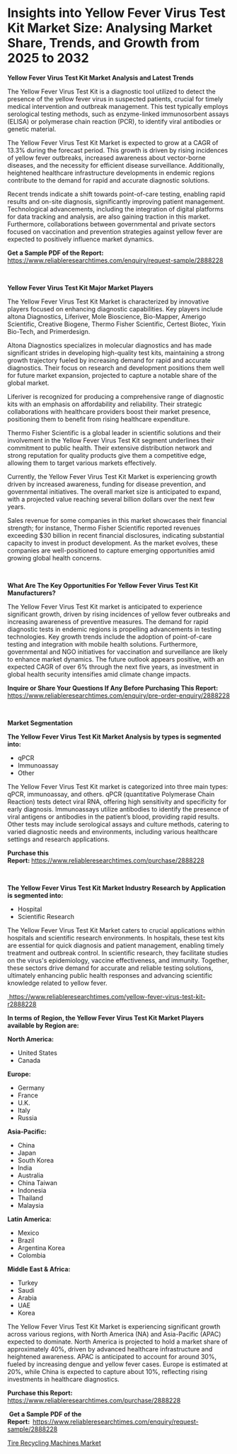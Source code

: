 <p><h1>Insights into Yellow Fever Virus Test Kit Market Size: Analysing Market Share, Trends, and Growth from 2025 to 2032</h1></p><p><strong>Yellow Fever Virus Test Kit Market Analysis and Latest Trends</strong></p>
<p><p>The Yellow Fever Virus Test Kit is a diagnostic tool utilized to detect the presence of the yellow fever virus in suspected patients, crucial for timely medical intervention and outbreak management. This test typically employs serological testing methods, such as enzyme-linked immunosorbent assays (ELISA) or polymerase chain reaction (PCR), to identify viral antibodies or genetic material.</p><p>The Yellow Fever Virus Test Kit Market is expected to grow at a CAGR of 13.3% during the forecast period. This growth is driven by rising incidences of yellow fever outbreaks, increased awareness about vector-borne diseases, and the necessity for efficient disease surveillance. Additionally, heightened healthcare infrastructure developments in endemic regions contribute to the demand for rapid and accurate diagnostic solutions.</p><p>Recent trends indicate a shift towards point-of-care testing, enabling rapid results and on-site diagnosis, significantly improving patient management. Technological advancements, including the integration of digital platforms for data tracking and analysis, are also gaining traction in this market. Furthermore, collaborations between governmental and private sectors focused on vaccination and prevention strategies against yellow fever are expected to positively influence market dynamics.</p></p>
<p><strong>Get a Sample PDF of the Report:&nbsp;</strong> <a href="https://www.reliableresearchtimes.com/enquiry/request-sample/2888228?utm_campaign=2997&utm_medium=2&utm_source=Github&utm_content=ia&utm_term=14032025&utm_id=yellow-fever-virus-test-kit">https://www.reliableresearchtimes.com/enquiry/request-sample/2888228</a></p>
<p>&nbsp;</p>
<p><strong>Yellow Fever Virus Test Kit Major Market Players</strong></p>
<p><p>The Yellow Fever Virus Test Kit Market is characterized by innovative players focused on enhancing diagnostic capabilities. Key players include altona Diagnostics, Liferiver, Mole Bioscience, Bio-Mapper, Amerigo Scientific, Creative Biogene, Thermo Fisher Scientific, Certest Biotec, Yixin Bio-Tech, and Primerdesign.</p><p>Altona Diagnostics specializes in molecular diagnostics and has made significant strides in developing high-quality test kits, maintaining a strong growth trajectory fueled by increasing demand for rapid and accurate diagnostics. Their focus on research and development positions them well for future market expansion, projected to capture a notable share of the global market.</p><p>Liferiver is recognized for producing a comprehensive range of diagnostic kits with an emphasis on affordability and reliability. Their strategic collaborations with healthcare providers boost their market presence, positioning them to benefit from rising healthcare expenditure.</p><p>Thermo Fisher Scientific is a global leader in scientific solutions and their involvement in the Yellow Fever Virus Test Kit segment underlines their commitment to public health. Their extensive distribution network and strong reputation for quality products give them a competitive edge, allowing them to target various markets effectively.</p><p>Currently, the Yellow Fever Virus Test Kit Market is experiencing growth driven by increased awareness, funding for disease prevention, and governmental initiatives. The overall market size is anticipated to expand, with a projected value reaching several billion dollars over the next few years.</p><p>Sales revenue for some companies in this market showcases their financial strength; for instance, Thermo Fisher Scientific reported revenues exceeding $30 billion in recent financial disclosures, indicating substantial capacity to invest in product development. As the market evolves, these companies are well-positioned to capture emerging opportunities amid growing global health concerns.</p></p>
<p>&nbsp;</p>
<p><strong>What Are The Key Opportunities For Yellow Fever Virus Test Kit Manufacturers?</strong></p>
<p><p>The Yellow Fever Virus Test Kit market is anticipated to experience significant growth, driven by rising incidences of yellow fever outbreaks and increasing awareness of preventive measures. The demand for rapid diagnostic tests in endemic regions is propelling advancements in testing technologies. Key growth trends include the adoption of point-of-care testing and integration with mobile health solutions. Furthermore, governmental and NGO initiatives for vaccination and surveillance are likely to enhance market dynamics. The future outlook appears positive, with an expected CAGR of over 6% through the next five years, as investment in global health security intensifies amid climate change impacts.</p></p>
<p><strong>Inquire or Share Your Questions If Any Before Purchasing This Report:</strong> <a href="https://www.reliableresearchtimes.com/enquiry/pre-order-enquiry/2888228?utm_campaign=2997&utm_medium=2&utm_source=Github&utm_content=ia&utm_term=14032025&utm_id=yellow-fever-virus-test-kit">https://www.reliableresearchtimes.com/enquiry/pre-order-enquiry/2888228</a></p>
<p>&nbsp;</p>
<p><strong>Market Segmentation</strong></p>
<p><strong>The Yellow Fever Virus Test Kit Market Analysis by types is segmented into:</strong></p>
<p><ul><li>qPCR</li><li>Immunoassay</li><li>Other</li></ul></p>
<p><p>The Yellow Fever Virus Test Kit market is categorized into three main types: qPCR, immunoassay, and others. qPCR (quantitative Polymerase Chain Reaction) tests detect viral RNA, offering high sensitivity and specificity for early diagnosis. Immunoassays utilize antibodies to identify the presence of viral antigens or antibodies in the patient’s blood, providing rapid results. Other tests may include serological assays and culture methods, catering to varied diagnostic needs and environments, including various healthcare settings and research applications.</p></p>
<p><strong>Purchase this Report:&nbsp;</strong><a href="https://www.reliableresearchtimes.com/purchase/2888228?utm_campaign=2997&utm_medium=2&utm_source=Github&utm_content=ia&utm_term=14032025&utm_id=yellow-fever-virus-test-kit">https://www.reliableresearchtimes.com/purchase/2888228</a></p>
<p>&nbsp;</p>
<p><strong>The Yellow Fever Virus Test Kit Market Industry Research by Application is segmented into:</strong></p>
<p><ul><li>Hospital</li><li>Scientific Research</li></ul></p>
<p><p>The Yellow Fever Virus Test Kit Market caters to crucial applications within hospitals and scientific research environments. In hospitals, these test kits are essential for quick diagnosis and patient management, enabling timely treatment and outbreak control. In scientific research, they facilitate studies on the virus's epidemiology, vaccine effectiveness, and immunity. Together, these sectors drive demand for accurate and reliable testing solutions, ultimately enhancing public health responses and advancing scientific knowledge related to yellow fever.</p></p>
<p><a href="https://www.reliableresearchtimes.com/yellow-fever-virus-test-kit-r2888228?utm_campaign=2997&utm_medium=2&utm_source=Github&utm_content=ia&utm_term=14032025&utm_id=yellow-fever-virus-test-kit">&nbsp;https://www.reliableresearchtimes.com/yellow-fever-virus-test-kit-r2888228</a></p>
<p><strong>In terms of Region, the Yellow Fever Virus Test Kit Market Players available by Region are:</strong></p>
<p>
    <p> <strong> North America: </strong>
        <ul>
            <li>United States</li>
            <li>Canada</li>
        </ul>
        </p> 
    <p> <strong> Europe: </strong>
        <ul>
            <li>Germany</li>
            <li>France</li>
            <li>U.K.</li>
            <li>Italy</li>
            <li>Russia</li>
        </ul>
        </p> 
    <p> <strong> Asia-Pacific: </strong>
        <ul>
            <li>China</li>
            <li>Japan</li>
            <li>South Korea</li>
            <li>India</li>
            <li>Australia</li>
            <li>China Taiwan</li>
            <li>Indonesia</li>
            <li>Thailand</li>
            <li>Malaysia</li>
        </ul>
        </p> 
    <p> <strong> Latin America: </strong>
        <ul>
            <li>Mexico</li>
            <li>Brazil</li>
            <li>Argentina Korea</li>
            <li>Colombia</li>
        </ul>
        </p> 
    <p> <strong> Middle East & Africa: </strong>
        <ul>
            <li>Turkey</li>
            <li>Saudi</li>
            <li>Arabia</li>
            <li>UAE</li>
            <li>Korea</li>
        </ul>
    </p>
    </p>
<p><p>The Yellow Fever Virus Test Kit Market is experiencing significant growth across various regions, with North America (NA) and Asia-Pacific (APAC) expected to dominate. North America is projected to hold a market share of approximately 40%, driven by advanced healthcare infrastructure and heightened awareness. APAC is anticipated to account for around 30%, fueled by increasing dengue and yellow fever cases. Europe is estimated at 20%, while China is expected to capture about 10%, reflecting rising investments in healthcare diagnostics.</p></p>
<p><strong>Purchase this Report: </strong><a href="https://www.reliableresearchtimes.com/purchase/2888228?utm_campaign=2997&utm_medium=2&utm_source=Github&utm_content=ia&utm_term=14032025&utm_id=yellow-fever-virus-test-kit">https://www.reliableresearchtimes.com/purchase/2888228</a></p>
<p>&nbsp;<strong>Get a Sample PDF of the Report:&nbsp;&nbsp;</strong><a href="https://www.reliableresearchtimes.com/enquiry/request-sample/2888228?utm_campaign=2997&utm_medium=2&utm_source=Github&utm_content=ia&utm_term=14032025&utm_id=yellow-fever-virus-test-kit">https://www.reliableresearchtimes.com/enquiry/request-sample/2888228</a></p>
<p><strong></strong></p>
<p><p><a href="https://github.com/zitanebeibit9/Market-Research-Report-List-1/blob/main/tire-recycling-machines-market.md?utm_campaign=2997&utm_medium=2&utm_source=Github&utm_content=ia&utm_term=14032025&utm_id=yellow-fever-virus-test-kit">Tire Recycling Machines Market</a></p></p>